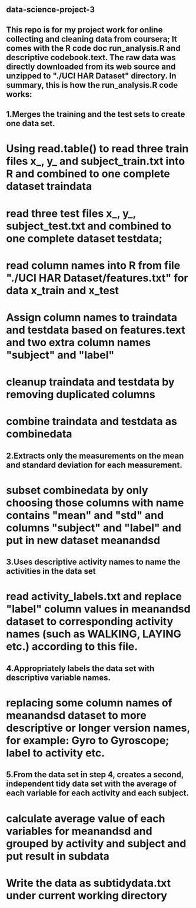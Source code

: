 ## data-science-project-3

## This repo is for my project work for online collecting and cleaning data from coursera; It comes with the R code doc run_analysis.R and descriptive codebook.text. The raw data was directly downloaded from its web source and unzipped to "./UCI HAR Dataset" directory. In summary, this is how the run_analysis.R code works:  

## 1.Merges the training and the test sets to create one data set.
  # Using read.table() to read three train files x_, y_ and subject_train.txt into R and combined to one complete dataset traindata
  # read three test files x_, y_, subject_test.txt and combined to one complete dataset testdata;  
  # read column names into R from file "./UCI HAR Dataset/features.txt" for data x_train and x_test  
  # Assign column names to traindata and testdata based on features.text and two extra column names "subject" and   "label"  
  # cleanup traindata and testdata by removing duplicated columns  
  # combine traindata and testdata as combinedata  
  
## 2.Extracts only the measurements on the mean and standard deviation for each measurement. 
 # subset combinedata by only choosing those columns with name contains "mean" and "std" and columns "subject" and "label" and put in new dataset meanandsd 
 
## 3.Uses descriptive activity names to name the activities in the data set
 # read activity_labels.txt and replace "label" column values in meanandsd dataset to corresponding activity names (such as WALKING, LAYING etc.) according to this file.  
 
## 4.Appropriately labels the data set with descriptive variable names.
 # replacing some column names of meanandsd dataset to more descriptive or longer version names, for example: Gyro	to Gyroscope; label  to activity etc.  

## 5.From the data set in step 4, creates a second, independent tidy data  set with the average of each variable for each activity and each subject.
  # calculate average value of each variables for meanandsd and grouped by activity and subject and put result in subdata  
  # Write the data as subtidydata.txt under current working directory
 
